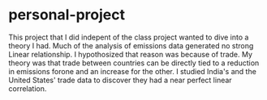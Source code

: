 # personal-project
This project that I did indepent of the class project wanted to dive into a theory I had.
Much of the analysis of emissions data generated no strong Linear relationship. I hypothosized that reason was because of trade.
My theory was that trade between countries can be directly tied to a reduction in emissions forone and an increase for the other.
I studied India's and the United States' trade data to discover they had a near perfect linear correlation. 
